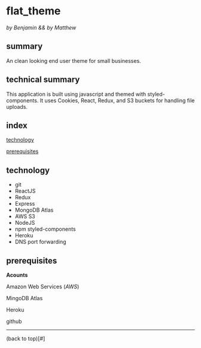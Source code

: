 # flat_theme
_by Benjamin && by Matthew_

## summary 
An clean looking end user theme for small businesses.

## technical summary 
This application is built using javascript and themed with styled-components. It uses Cookies, React, Redux, and S3 buckets for handling file uploads. 

## index

[technology](#technology)

[prerequisites](#prerequisites)

## technology 

- git
- ReactJS
- Redux
- Express
- MongoDB Atlas
- AWS S3
- NodeJS
- npm styled-components
- Heroku
- DNS port forwarding 

## prerequisites

**Acounts**

Amazon Web Services (_AWS_)

MingoDB Atlas 

Heroku

github


---

(back to top)[#]

